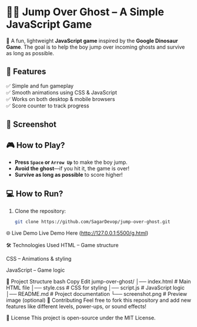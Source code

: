 # 🏃‍♂️ Jump Over Ghost – A Simple JavaScript Game

👻 A fun, lightweight **JavaScript game** inspired by the **Google Dinosaur Game**. The goal is to help the boy jump over incoming ghosts and survive as long as possible.  

## 🚀 Features  
✅ Simple and fun gameplay  
✅ Smooth animations using CSS & JavaScript  
✅ Works on both desktop & mobile browsers  
✅ Score counter to track progress  

## 📸 Screenshot 

 

## 🎮 How to Play?  
- **Press `Space` or `Arrow Up`** to make the boy jump.  
- **Avoid the ghost**—if you hit it, the game is over!  
- **Survive as long as possible** to score higher!  

## 💻 How to Run?  
1. Clone the repository:  
   ```bash
   git clone https://github.com/SagarDevop/jump-over-ghost.git

🌐 Live Demo
Live Demo Here (http://127.0.0.1:5500/g.html)

🛠 Technologies Used
HTML – Game structure

CSS – Animations & styling

JavaScript – Game logic

📌 Project Structure
bash
Copy
Edit
jump-over-ghost/
│── index.html      # Main HTML file
│── style.css       # CSS for styling
│── script.js       # JavaScript logic
│── README.md       # Project documentation
└── screenshot.png  # Preview image (optional)
🤝 Contributing
Feel free to fork this repository and add new features like different levels, power-ups, or sound effects!

📜 License
This project is open-source under the MIT License.   

   
